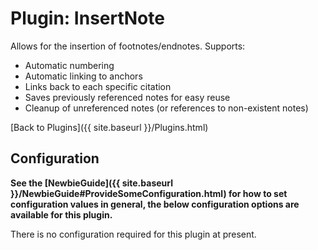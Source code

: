 # Plugin: InsertNote 

Allows for the insertion of footnotes/endnotes. Supports:

  * Automatic numbering
  * Automatic linking to anchors
  * Links back to each specific citation
  * Saves previously referenced notes for easy reuse
  * Cleanup of unreferenced notes (or references to non-existent notes)

[Back to Plugins]({{ site.baseurl }}/Plugins.html)

## Configuration

**See the [NewbieGuide]({{ site.baseurl }}/NewbieGuide#ProvideSomeConfiguration.html) for how to set configuration values in general, the below configuration options are available for this plugin.**

There is no configuration required for this plugin at present.
